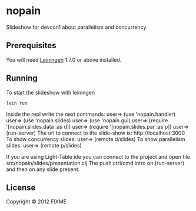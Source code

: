 # nopain

Slideshow for devcon1 about parallelism and concurrency

## Prerequisites

You will need [Leiningen][1] 1.7.0 or above installed.

[1]: https://github.com/technomancy/leiningen

## Running

To start the slideshow with leiningen

    lein run

Inside the repl write the next commands:
    user=> (use 'nopain.handler)
    user=> (use 'nopain.slides)
    user=> (use 'nopain.gui)
    user=> (require '[nopain.slides.data :as d])
    user=> (require '[nopain.slides.par :as p])
    user=> (run-server)
The url to connect to the slide-show is:
    http://localhost:3000
To show concurrency slides:
    user=> (remote d/slides)
To show parallelism slides:
    user=> (remote p/slides)

If you are using Light-Table ide you can connect to the project and open file
    src/nopain/slides/presentation.clj
The push ctrl/cmd intro on (run-server) and then on any slide present. 

## License

Copyright © 2012 FIXME
